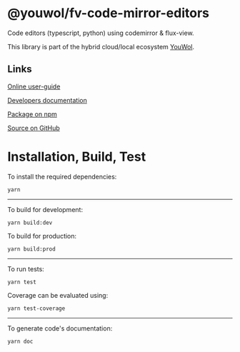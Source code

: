 # @youwol/fv-code-mirror-editors

Code editors (typescript, python) using codemirror & flux-view.

This library is part of the hybrid cloud/local ecosystem
[YouWol](https://platform.youwol.com/applications/@youwol/platform/latest).

## Links

[Online user-guide](https://l.youwol.com/doc/@youwol/fv-code-mirror-editors)

[Developers documentation](https://platform.youwol.com/applications/@youwol/cdn-explorer/latest?package=@youwol/fv-code-mirror-editors)

[Package on npm](https://www.npmjs.com/package/@youwol/fv-code-mirror-editors)

[Source on GitHub](https://github.com/youwol/fv-code-mirror-editors)

# Installation, Build, Test

To install the required dependencies:

```shell
yarn
```

---

To build for development:

```shell
yarn build:dev
```

To build for production:

```shell
yarn build:prod
```

---

To run tests:

```shell
yarn test
```

Coverage can be evaluated using:

```shell
yarn test-coverage
```

---

To generate code's documentation:

```shell
yarn doc
```
